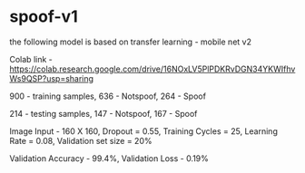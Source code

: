 # spoof-v1
the following model is based on transfer learning -  mobile net v2

Colab link - https://colab.research.google.com/drive/16NOxLV5PlPDKRvDGN34YKWIfhvWs9QSP?usp=sharing

900 - training samples, 636 - Notspoof, 264 - Spoof

214 - testing samples, 147 - Notspoof, 167 - Spoof


Image Input  - 160 X 160, Dropout = 0.55, Training Cycles = 25, Learning Rate = 0.08, Validation set size = 20%

Validation Accuracy  - 99.4%,
Validation Loss - 0.19%



